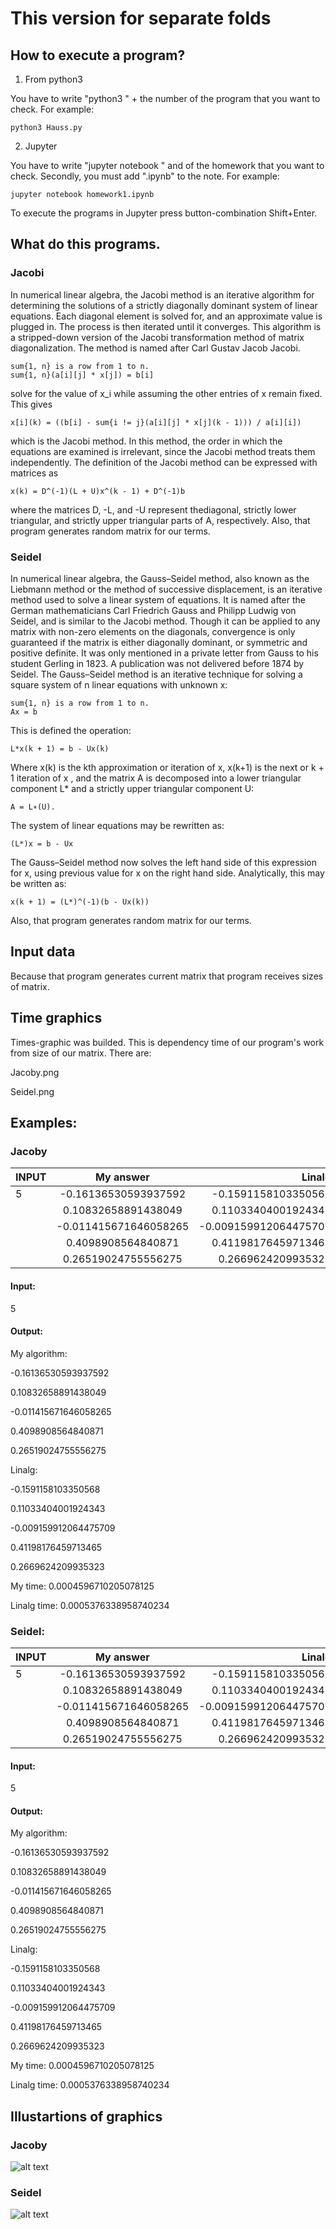 # This version for separate folds
## How to execute a program?

1) From python3 

You have to write "python3 " + the number of the program that you want to check.
For example:

    python3 Hauss.py 

2) Jupyter

You have to write "jupyter notebook " and of the homework that you want to check.
Secondly, you must add ".ipynb" to the note.
For example:
  
    jupyter notebook homework1.ipynb

To execute the programs in Jupyter press button-combination Shift+Enter.

## What do this programs.

### Jacobi
 In numerical linear algebra, the Jacobi method is an iterative algorithm for determining the solutions of a strictly diagonally dominant system of linear equations. 
 Each diagonal element is solved for, and an approximate value is plugged in. The process is then iterated until it converges.
 This algorithm is a stripped-down version of the Jacobi transformation method of matrix diagonalization. 
 The method is named after Carl Gustav Jacob Jacobi.
 
    sum{1, n} is a row from 1 to n.
    sum{1, n}(a[i][j] * x[j]) = b[i]
 solve for the value of x_i while assuming the other entries of x remain fixed. This gives 
    
    x[i](k) = ((b[i] - sum{i != j}(a[i][j] * x[j](k - 1))) / a[i][i])
 which is the Jacobi method.
 In this method, the order in which the equations are examined is irrelevant, since the Jacobi method treats them independently. The definition of the Jacobi method can be expressed with matrices as 
    
    x(k) = D^(-1)(L + U)x^(k - 1) + D^(-1)b
 where the matrices D, -L, and -U represent thediagonal, strictly lower triangular, and strictly upper triangular parts of A, respectively. 
 Also, that program generates random matrix for our terms. 
 ### Seidel
 In numerical linear algebra, the Gauss–Seidel method, also known as the Liebmann method or the method of successive displacement, is an iterative method used to solve a linear system of equations. 
 It is named after the German mathematicians Carl Friedrich Gauss and Philipp Ludwig von Seidel, and is similar to the Jacobi method. 
 Though it can be applied to any matrix with non-zero elements on the diagonals, convergence is only guaranteed if the matrix is either diagonally dominant, or symmetric and positive definite. 
 It was only mentioned in a private letter from Gauss to his student Gerling in 1823. A publication was not delivered before 1874 by Seidel. 
 The Gauss–Seidel method is an iterative technique for solving a square system of n linear equations with unknown x: 
 
    sum{1, n} is a row from 1 to n.
    Ax = b
 This is defined the operation:
    
    L*x(k + 1) = b - Ux(k)
 
 Where x(k)  is the kth approximation or iteration of x, x(k+1)  is the next or k + 1 iteration of x , and the matrix A is decomposed into a lower triangular component L* and a strictly upper triangular component U: 
    
    A = L∗(U).
 The system of linear equations may be rewritten as: 
    
    (L*)x = b - Ux
 The Gauss–Seidel method now solves the left hand side of this expression for x, using previous value for x on the right hand side. 
 Analytically, this may be written as: 
    
    x(k + 1) = (L*)^(-1)(b - Ux(k))
Also, that program generates random matrix for our terms. 

## Input data
 Because that program generates current matrix that program receives sizes of matrix.
## Time graphics
Times-graphic was builded. This is  dependency time of our program's work from size of our matrix.
There are:
 
 Jacoby.png
 
 Seidel.png
 
 ## Examples:

### Jacoby

| INPUT    |My answer              |  Linalg    |
|----------|:---------------------:|-----------:|
| 5        |-0.16136530593937592    |-0.1591158103350568  |
|          |0.10832658891438049    |0.11033404001924343  |
|          |-0.011415671646058265    |-0.009159912064475709  |
|          |0.4098908564840871    |0.41198176459713465 |
|          |0.26519024755556275     |0.2669624209935323   |

#### Input:

5

#### Output:

My algorithm:

-0.16136530593937592

0.10832658891438049

-0.011415671646058265

0.4098908564840871

0.26519024755556275

Linalg:

-0.1591158103350568

0.11033404001924343

-0.009159912064475709

0.41198176459713465

0.2669624209935323

My time: 0.0004596710205078125

Linalg time: 0.0005376338958740234

### Seidel:
| INPUT    |My answer              |  Linalg    |
|----------|:---------------------:|-----------:|
| 5        |-0.16136530593937592    |-0.1591158103350568  |
|          |0.10832658891438049    |0.11033404001924343  |
|          |-0.011415671646058265    |-0.009159912064475709  |
|          |0.4098908564840871    |0.41198176459713465 |
|          |0.26519024755556275     |0.2669624209935323   |
#### Input:
5

#### Output:

My algorithm:

-0.16136530593937592


0.10832658891438049

-0.011415671646058265

0.4098908564840871

0.26519024755556275

Linalg:

-0.1591158103350568

0.11033404001924343

-0.009159912064475709

0.41198176459713465

0.2669624209935323

My time: 0.0004596710205078125

Linalg time: 0.0005376338958740234

## Illustartions of graphics
### Jacoby
![alt text](https://github.com/ghost171/Arithmetical-methods/blob/master/homework2/Jacoby.png)
### Seidel
![alt text](Seidel.png)
